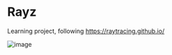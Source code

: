# Rayz

Learning project, following https://raytracing.github.io/

![image](https://user-images.githubusercontent.com/31730144/209161236-32aac16d-2d44-4dbc-9f2d-a227b9b24b7b.jpg)
